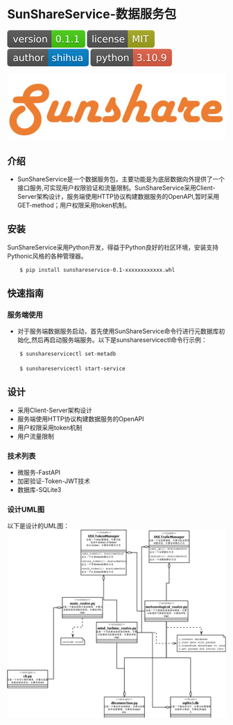 # SunShareService-数据服务包

![shields_version](/static/shields_version.svg)    ![shields_license](/static/shields_license.svg)    ![shields_author](/static/shields_author.svg)    ![shiedls_python](/static/shields_python.svg)

![sunshareymbol](/static/sunsharesymbol.JPG)


## 介绍
+ SunShareService是一个数据服务包，主要功能是为底层数据向外提供了一个接口服务,可实现用户权限验证和流量限制。SunShareService采用Client-Server架构设计，服务端使用HTTP协议构建数据服务的OpenAPI,暂时采用GET-method；用户权限采用token机制。


## 安装
SunShareService采用Python开发，得益于Python良好的社区环境，安装支持Pythonic风格的各种管理器。

```bash
	$ pip install sunshareservice-0.1-xxxxxxxxxxxx.whl
```


## 快速指南
### 服务端使用
+ 对于服务端数据服务启动，首先使用SunShareService命令行进行元数据库初始化,然后再启动服务端服务。以下是sunshareservicectl命令行示例：

```bash
	$ sunshareservicectl set-metadb

	$ sunshareservicectl start-service 
```


## 设计
+ 采用Client-Server架构设计
+ 服务端使用HTTP协议构建数据服务的OpenAPI
+ 用户权限采用token机制
+ 用户流量限制


### 技术列表
+ 微服务-FastAPI
+ 加密验证-Token-JWT技术
+ 数据库-SQLite3


### 设计UML图
以下是设计的UML图：
![sunshareserviceuml](/static/SunShareServiceUML.png)

